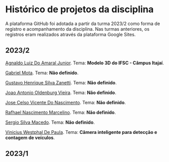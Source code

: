 # Histórico de projetos da disciplina
A plataforma GitHub foi adotada a partir da turma 2023/2 como forma de registro e acompanhamento da disciplina. Nas turmas anteriores, os registros eram realizados através da plataforma Google Sites.

## 2023/2
[Agnaldo Luiz Do Amaral Junior](). Tema: **Modelo 3D do IFSC - Câmpus Itajaí**. 

[Gabriel Mota](). Tema: **Não definido**. 

[Gustavo Henrique Silva Zanetti](). Tema: **Não definido**. 

[Joao Antonio Oldenburg Vieira](). Tema: **Não definido**. 

[Jose Celso Vicente Do Nascimento](). Tema: **Não definido**. 

[Rafhael Nascimento Marcelino](). Tema: **Não definido**. 

[Sergio Silva Macedo](). Tema: **Não definido**. 

[Vinicius Westphal De Paula](https://github.com/viniwestphal/PI3). Tema: **Câmera inteligente para detecção e contagem de veículos**. 

## 2023/1
